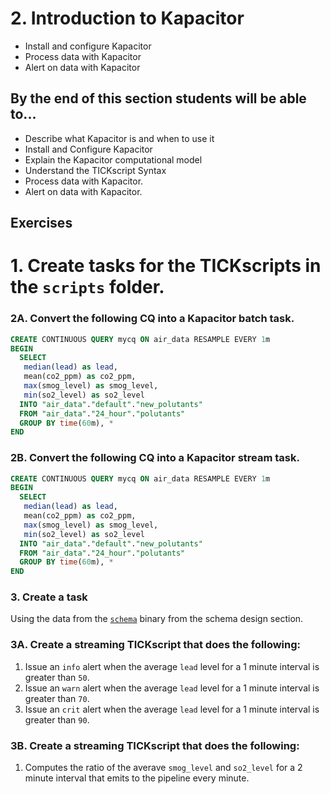 # 2. Introduction to Kapacitor
* Install and configure Kapacitor
* Process data with Kapacitor
* Alert on data with Kapacitor

## By the end of this section students will be able to...
* Describe what Kapacitor is and when to use it
* Install and Configure Kapacitor
* Explain the Kapacitor computational model
* Understand the TICKscript Syntax
* Process data with Kapacitor.
* Alert on data with Kapacitor.


## Exercises

# 1. Create tasks for the TICKscripts in the `scripts` folder.

### 2A. Convert the following CQ into a Kapacitor batch task.
```sql
CREATE CONTINUOUS QUERY mycq ON air_data RESAMPLE EVERY 1m
BEGIN
  SELECT
   median(lead) as lead,
   mean(co2_ppm) as co2_ppm,
   max(smog_level) as smog_level,
   min(so2_level) as so2_level
  INTO "air_data"."default"."new_polutants"
  FROM "air_data"."24_hour"."polutants"
  GROUP BY time(60m), *
END
```
### 2B. Convert the following CQ into a Kapacitor stream task.
```sql
CREATE CONTINUOUS QUERY mycq ON air_data RESAMPLE EVERY 1m
BEGIN
  SELECT
   median(lead) as lead,
   mean(co2_ppm) as co2_ppm,
   max(smog_level) as smog_level,
   min(so2_level) as so2_level
  INTO "air_data"."default"."new_polutants"
  FROM "air_data"."24_hour"."polutants"
  GROUP BY time(60m), *
END
```

### 3. Create a task
Using the data from the [`schema`](https://github.com/influxdata/capital-one-training/tree/master/1_intro_to_influxdata/5_schema_design/linux) binary from the schema design section.

### 3A. Create a streaming TICKscript that does the following:

1. Issue an `info` alert when the average `lead` level for a 1 minute interval is greater than `50`.
2. Issue an `warn` alert when the average `lead` level for a 1 minute interval is greater than `70`.
3. Issue an `crit` alert when the average `lead` level for a 1 minute interval is greater than `90`.

### 3B. Create a streaming TICKscript that does the following:

1. Computes the ratio of the averave `smog_level` and `so2_level` for a 2 minute interval that emits to the pipeline every minute.

